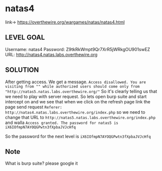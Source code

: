 # natas4

link-> https://overthewire.org/wargames/natas/natas4.html

## LEVEL GOAL

Username: natas4
Password: Z9tkRkWmpt9Qr7XrR5jWRkgOU901swEZ
URL:      http://natas4.natas.labs.overthewire.org
## SOLUTION

After getting access. We get a message. 
`Access disallowed. You are visiting from "" while authorized users should come only from "http://natas5.natas.labs.overthewire.org/"` So it's clearly telling us that we need to play with server request. So lets open burp suite and start intercept on and we see that when we click on the refresh page link the page send request  `Referer: http://natas4.natas.labs.overthewire.org/index.php` so we need to change that URL to  `http://natas5.natas.labs.overthewire.org/index.php` and walla 
`Access granted. The password for natas5 is iX6IOfmpN7AYOQGPwtn3fXpbaJVJcHfq`

So the password for the next level is `iX6IOfmpN7AYOQGPwtn3fXpbaJVJcHfq`

## Note

What is burp suite? please google it